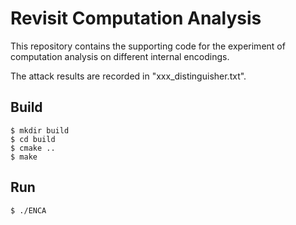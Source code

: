 # Revisit Computation Analysis

This repository contains the supporting code for the experiment of computation analysis on different internal encodings.

The attack results are recorded in "xxx_distinguisher.txt".

## Build

```
$ mkdir build
$ cd build
$ cmake ..
$ make
```

## Run

```
$ ./ENCA
```